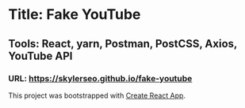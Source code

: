 # Title: Fake YouTube

## Tools: React, yarn, Postman, PostCSS, Axios, YouTube API

### URL: <https://skylerseo.github.io/fake-youtube>

This project was bootstrapped with [Create React App](https://github.com/facebook/create-react-app).
